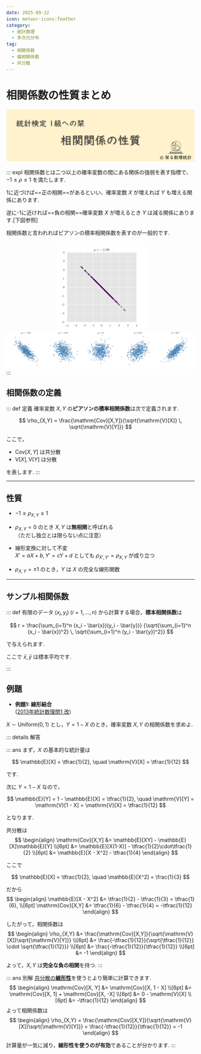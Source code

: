 ```yaml
---
date: 2025-09-22
icon: meteor-icons:feather
category:
  - 統計数理
  - 多次元分布
tag:
  - 相関係数
  - 偏相関係数
  - 共分散
---
```


# 相関係数の性質まとめ

<div style="display: flex; gap: 10px; justify-content: center;">
  <img src="/assets/images/multivariate_distribution/correlation_coefficient/thumbnail.png" style="max-width: 100%; height: auto;">
</div>

::: expl
相関係数とは二つ以上の確率変数の間にある関係の強弱を表す指標で、$-1 \leq \rho \leq 1$ を満たします.

1に近づけば==正の相関==があるといい、確率変数 $X$ が増えれば $Y$ も増える関係にあります.

逆に-1に近ければ==負の相関==確率変数 $X$ が増えるとき $Y$ は減る関係にあります.[下図参照]

相関係数と言われればピアソンの積率相関係数を表すのが一般的です.

<div style="display: flex; gap: 10px; justify-content: center;">
  <img src="/assets/images/multivariate_distribution/correlation_coefficient/correlation_color_animation.gif" style="max-width: 48%; height: auto;">
</div>

<div style="display: flex; gap: 10px; justify-content: center;">
  <img src="/assets/images/multivariate_distribution/correlation_coefficient/correlation_scatter_plots.png" style="max-width: 100%; height: auto;">
</div>
:::

## 相関係数の定義
::: def 定義
確率変数 $X, Y$ の**ピアソンの積率相関係数**は次で定義されます.

$$
\rho_{X,Y} = \frac{\mathrm{Cov}[X,Y]}{\sqrt{\mathrm{V}[X]} \, \sqrt{\mathrm{V}[Y]}}
$$

ここで，
- $\mathrm{Cov}[X,Y]$ は共分散
- $\mathrm{V}[X], \mathrm{V}[Y]$ は分散  

を表します.
:::

---

## 性質
- $-1 \leq \rho_{X,Y} \leq 1$

- $\rho_{X,Y} = 0$ のとき $X, Y$ は**無相関**と呼ばれる  
  （ただし独立とは限らない点に注意）

- 線形変換に対して不変  
  $X' = aX + b, Y' = cY + d$ としても $\rho_{X',Y'} = \rho_{X,Y}$ が成り立つ  

- $\rho_{X,Y} = \pm 1$ のとき，$Y$ は $X$ の完全な線形関数

---

## サンプル相関係数
::: def
有限のデータ $(x_i, y_i) \; (i=1,\dots,n)$ から計算する場合，**標本相関係数**は

$$
r = \frac{\sum_{i=1}^n (x_i - \bar{x})(y_i - \bar{y})}
{\sqrt{\sum_{i=1}^n (x_i - \bar{x})^2} \, \sqrt{\sum_{i=1}^n (y_i - \bar{y})^2}}
$$

で与えられます.

ここで $\bar{x}, \bar{y}$ は標本平均です.

:::

## 例題

- **例題1: 線形結合**  
([2013年統計数理問1 改](/posts/grade1_1/2013/1.md))  

$X \sim \mathrm{Uniform}(0,1)$ とし，$Y = 1 - X$ のとき，確率変数 $X, Y$ の相関係数を求めよ.

::: details 解答

  ::: ans
  まず，$X$ の基本的な統計量は

  $$
  \mathbb{E}[X] = \tfrac{1}{2}, \quad \mathrm{V}[X] = \tfrac{1}{12}
  $$

  です.  

  次に $Y = 1 - X$ なので，

  $$
  \mathbb{E}[Y] = 1 - \mathbb{E}[X] = \tfrac{1}{2}, \quad 
  \mathrm{V}[Y] = \mathrm{V}[1 - X] = \mathrm{V}[X] = \tfrac{1}{12}
  $$

  となります.  

  共分散は
  $$
  \begin{align}
  \mathrm{Cov}[X,Y]
  &= \mathbb{E}[XY] - \mathbb{E}[X]\mathbb{E}[Y] \\[6pt]
  &= \mathbb{E}[X(1-X)] - \tfrac{1}{2}\cdot\tfrac{1}{2} \\[6pt]
  &= \mathbb{E}[X - X^2] - \tfrac{1}{4}
  \end{align}
  $$

  ここで

  $$
  \mathbb{E}[X] = \tfrac{1}{2}, \quad \mathbb{E}[X^2] = \frac{1}{3}
  $$

  だから
  $$
  \begin{align}
  \mathbb{E}[X - X^2] &= \tfrac{1}{2} - \tfrac{1}{3} = \tfrac{1}{6}, \\[6pt]
  \mathrm{Cov}[X,Y] &= \tfrac{1}{6} - \tfrac{1}{4} = -\tfrac{1}{12}
  \end{align}
  $$

  したがって，相関係数は
  $$
  \begin{align}
  \rho_{X,Y}
  &= \frac{\mathrm{Cov}[X,Y]}{\sqrt{\mathrm{V}[X]}\sqrt{\mathrm{V}[Y]}} \\[6pt]
  &= \frac{-\tfrac{1}{12}}{\sqrt{\tfrac{1}{12}} \cdot \sqrt{\tfrac{1}{12}}} \\[6pt]
  &= \frac{-\tfrac{1}{12}}{\tfrac{1}{12}} \\[6pt]
  &= -1
  \end{align}
  $$

  よって，$X, Y$ は**完全な負の相関**を持つ.
  :::

::: ans 別解
[共分散の**線形性**](/posts/multivariate_distribution/covariance.md)を使うとより簡単に計算できます.
$$
\begin{align}
\mathrm{Cov}[X, Y] 
&= \mathrm{Cov}[X, 1 - X] \\[6pt]
&= \mathrm{Cov}[X, 1] + \mathrm{Cov}[X, -X] \\[6pt]
&= 0 - \mathrm{V}[X] \\[6pt]
&= -\tfrac{1}{12}
\end{align}
$$
よって相関係数は
$$
\begin{align}
\rho_{X,Y}
= \frac{\mathrm{Cov}[X,Y]}{\sqrt{\mathrm{V}[X]}\sqrt{\mathrm{V}[Y]}}
= \frac{-\tfrac{1}{12}}{\tfrac{1}{12}}
= -1
\end{align}
$$

計算量が一気に減り，**線形性を使うのが有効**であることが分かります.
:::